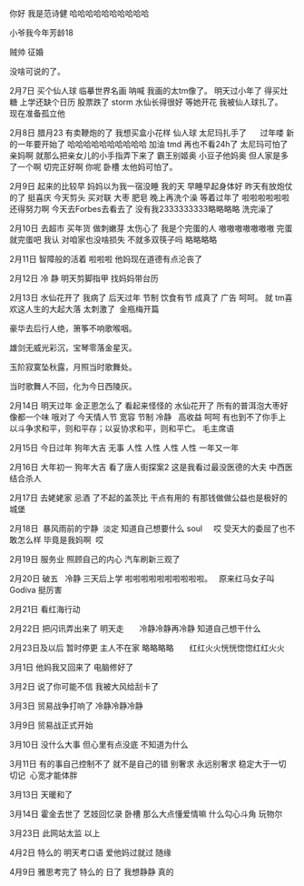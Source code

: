 你好 我是范诗健 哈哈哈哈哈哈哈哈哈哈

小爷我今年芳龄18 

贼帅 征婚

没啥可说的了。    




2月7日 买个仙人球 临摹世界名画 呐喊 我画的太tm像了。 明天过小年了 得买灶糖 上学还缺个日历 股票跌了 storm 水仙长得很好 等她开花 
我被仙人球扎了。   现在准备孤立他

2月8日 腊月23 有卖鞭炮的了 我想买盒小花样  仙人球 太尼玛扎手了       过年喽 新的一年要开始了 哈哈哈哈哈哈哈哈哈哈 加油 tmd 再也不看24h了 太尼玛可怕了 亲妈啊 就那么把亲女儿的小手指弄下来了 霸王别姬奥 小豆子他妈奥 但人家是多了一个啊 切完正好啊 你呢     卧槽 太他妈可怕了。    

2月9日 起来的比较早 妈妈以为我一宿没睡 我的天 早睡早起身体好 昨天有放炮仗的了 挺喜庆 今天剪头 买对联 大枣 肥皂 晚上再洗个澡 等着过年了 啦啦啦啦啦啦
还得努力啊 今天去Forbes去看去了 没有我2333333333略略略略 洗完澡了

2月10日 去超市 买年货 做刺嫩芽 太伤心了 我是个完蛋的人 嗷嗷嗷嗷嗷嗷嗷 完蛋就完蛋吧 我认 对咱家也没啥损失 不就多双筷子吗 略略略略

2月11日 智障般的活着 啦啦啦 他妈现在道德有点沦丧了  

2月12日 冷  静 明天剪脚指甲 找妈妈带台历

2月13日 水仙花开了 我病了 后天过年 节制 饮食有节 成真了 广告 呵呵。 就 tm喜欢这人生的大起大落 太刺激了  金瓶梅开篇

豪华去后行人绝，箫筝不响歌喉咽。

雄剑无威光彩沉，宝琴零落金星灭。

玉阶寂寞坠秋露，月照当时歌舞处。

当时歌舞人不回，化为今日西陵灰。

2月14日 明天过年 金正恩怎么了 看起来怪怪的 水仙花开了 所有的普洱泡大枣好像都一个味 哦对了 今天情人节 宽容 节制 冷静   高收益 呵呵 有也到不了你手上 以斗争求和平，则和平存；以妥协求和平，则和平亡。 毛主席语

2月15日 今日过年 狗年大吉 无事 人性 人性 人性 人性 一年又一年 

2月16日 大年初一 狗年大吉 看了唐人街探案2 这是我看过最没医德的大夫 中西医结合杀人 

2月17日 去姥姥家 忌酒 了不起的盖茨比 干点有用的 有那钱做做公益也是极好的   城堡 

2月18日   暴风雨前的宁静  淡定 知道自己想要什么 soul     哎 受天大的委屈了也不敢怎么样 毕竟是我妈啊  哎 

2月19日 服务业 照顾自己的内心 汽车刷新三观了 

2月20日 破五   冷静 三天后上学 啦啦啦啦啦啦啦啦啦啦。   原来红马女子叫Godiva 挺厉害 

2月21日 看红海行动      

2月22日 把闪讯弄出来了 明天走        冷静冷静再冷静 知道自己想干什么   

2月23日及以后 暂时停更 主人不在家 略略略略       红红火火恍恍惚惚红红火火

3月1日 他妈我又回来了 电脑修好了 

3月2日 说了你可能不信 我被大风给刮卡了

3月3日 贸易战争打响了 冷静冷静冷静

3月9日 贸易战正式开始  

3月10日 没什么大事 但心里有点没底 不知道为什么 

3月11日 有的事自己控制不了 就不是自己的错 别奢求 永远别奢求 稳定大于一切 切记  心宽才能体胖 

3月13日 天暖和了

3月14日 霍金去世了  艺妓回忆录 卧槽 那么大点懂爱情嘛  什么勾心斗角 玩物尔

3月23日 此网站太监 以上

4月2日 特么的 明天考口语 爱他妈过就过 随缘

4月9日 雅思考完了 特么的 日了 我想静静 真的      


















